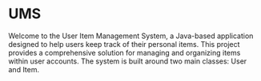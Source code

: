 # UMS
Welcome to the User Item Management System, a Java-based application designed to help users keep track of their personal items. This project provides a comprehensive solution for managing and organizing items within user accounts. The system is built around two main classes: User and Item.
